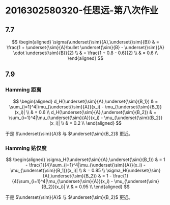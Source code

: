 # 2016302580320-任思远-第八次作业

## 7.7

$$
\begin{aligned}
\sigma(\underset{\sim}{A},\underset{\sim}{B})
& = \frac{1 + \underset{\sim}{A}\bullet \underset{\sim}{B} - \underset{\sim}{A} \odot \underset{\sim}{B}}{2} \\
& = \frac{1 + 0.8 - 0.6}{2} \\
& = 0.6 \\
\end{aligned}
$$

## 7.9

### Hamming 距离

$$
\begin{aligned}
d_H(\underset{\sim}{A},\underset{\sim}{B_1})
& = \sum_{i=1}^4|\mu_{\underset{\sim}{A}}(x_i) - \mu_{\underset{\sim}{B_1}}(x_i)| \\
& = 0.6 \\
d_H(\underset{\sim}{A},\underset{\sim}{B_2})
& = \sum_{i=1}^4|\mu_{\underset{\sim}{A}}(x_i) - \mu_{\underset{\sim}{B_2}}(x_i)| \\
& = 0.2 \\
\end{aligned}
$$

于是 $\underset{\sim}{A}$ 与 $\underset{\sim}{B_2}$ 更近。



### Hamming 贴仅度

$$
\begin{aligned}
\sigma_H(\underset{\sim}{A},\underset{\sim}{B_1})
& = 1 - \frac{1}{4}\sum_{i=1}^4|\mu_{\underset{\sim}{A}}(x_i) - \mu_{\underset{\sim}{B_1}}(x_i)| \\
& = 0.85 \\
\sigma_H(\underset{\sim}{A},\underset{\sim}{B_2})
& = 1 - \frac{1}{4}\sum_{i=1}^4|\mu_{\underset{\sim}{A}}(x_i) - \mu_{\underset{\sim}{B_2}}(x_i)| \\
& = 0.95 \\
\end{aligned}
$$

于是 $\underset{\sim}{A}$ 与 $\underset{\sim}{B_2}$ 更近。